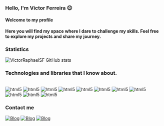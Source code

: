 
### Hello, I'm Victor Ferreira 😊

#### Welcome to my profile

#### Here you will find my space where I dare to challenge my skills. Feel free to explore my projects and share my journey.

### Statistics
![VictorRaphaelSF GitHub stats](https://github-readme-stats.vercel.app/api?username=VictorRaphaelSF&show_icons=true&theme=dracula)

### Technologies and libraries that I know about.
<div style="display: inline_block"><br/>
    <img alt="html5" src="https://img.shields.io/badge/HTML5-E34F26?style=for-the-badge&logo=html5&logoColor=white"/>
    <img alt="html5" src="https://img.shields.io/badge/CSS3-1572B6?style=for-the-badge&logo=css3&logoColor=white"/>
    <img alt="html5" src="https://img.shields.io/badge/JavaScript-323330?style=for-the-badge&logo=javascript&logoColor=F7DF1E"/>
    <img alt="html5" src="https://img.shields.io/badge/React_Native-20232A?style=for-the-badge&logo=react&logoColor=61DAFB"/>
    <img alt="html5" src="https://img.shields.io/badge/React_Router-CA4245?style=for-the-badge&logo=react-router&logoColor=white"/>
    <img alt="html5" src="https://img.shields.io/badge/PHP-777BB4?style=for-the-badge&logo=php&logoColor=white"/>
    <img alt="html5" src="https://img.shields.io/badge/C%2B%2B-00599C?style=for-the-badge&logo=c%2B%2B&logoColor=white"/>
    <img alt="html5" src="https://img.shields.io/badge/Dart-0175C2?style=for-the-badge&logo=dart&logoColor=white"/>
    <img alt="html5" src="https://img.shields.io/badge/Bootstrap-563D7C?style=for-the-badge&logo=bootstrap&logoColor=white"/>
    <img alt="html5" src="https://img.shields.io/badge/MySQL-00000F?style=for-the-badge&logo=mysql&logoColor=white"/>
    <img alt="html5" src="https://img.shields.io/badge/styled--components-DB7093?style=for-the-badge&logo=styled-components&logoColor=white"/>
</div>

### Contact me
[![Blog](https://img.shields.io/badge/Instagram-E4405F?style=for-the-badge&logo=instagram&logoColor=white)](https://www.instagram.com/othereyesonme/)
[![Blog](https://img.shields.io/badge/LinkedIn-0077B5?style=for-the-badge&logo=linkedin&logoColor=white)](https://www.linkedin.com/in/victor-ferreira-046062261/)
[![Blog](https://img.shields.io/badge/Discord-7289DA?style=for-the-badge&logo=discord&logoColor=white)](https://discord.gg/tCS55gcS)
